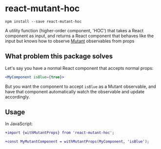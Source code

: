 # react-mutant-hoc

```
npm install --save react-mutant-hoc
```

A utility function (higher-order component, 'HOC') that takes a React component as input, and returns a React component that behaves like the input but knows how to observe [Mutant](https://github.com/mmckegg/mutant) observables from props

## What problem this package solves

Let's say you have a normal React component that accepts normal props:

```jsx
<MyComponent isBlue={true}>
```

But you want the component to accept `isBlue` as a Mutant observable, and have that component automatically watch the observable and update accordingly.

## Usage

In JavaScript:

```diff
+import {withMutantProps} from 'react-mutant-hoc';

+const MyMutantComponent = withMutantProps(MyComponent, 'isBlue');
```

